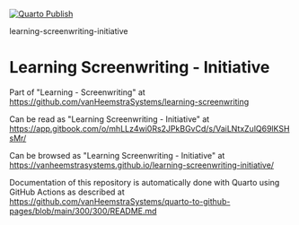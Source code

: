 [![Quarto Publish](https://github.com/vanHeemstraSystems/learning-screenwriting-initiative/actions/workflows/publish.yml/badge.svg)](https://github.com/vanHeemstraSystems/learning-screenwriting-initiative/actions/workflows/publish.yml)

learning-screenwriting-initiative
# Learning Screenwriting - Initiative

Part of "Learning - Screenwriting" at https://github.com/vanHeemstraSystems/learning-screenwriting

Can be read as "Learning Screenwriting - Initiative" at https://app.gitbook.com/o/mhLLz4wi0Rs2JPkBGvCd/s/VaiLNtxZulQ69lKSHsMr/

Can be browsed as "Learning Screenwriting - Initiative" at https://vanheemstrasystems.github.io/learning-screenwriting-initiative/

Documentation of this repository is automatically done with Quarto using GitHub Actions as described at https://github.com/vanHeemstraSystems/quarto-to-github-pages/blob/main/300/300/README.md
